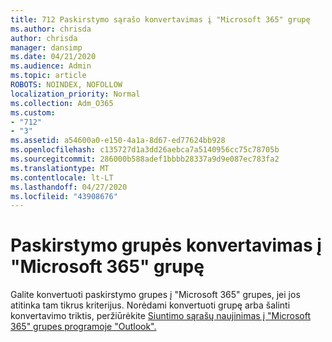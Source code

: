 ```yaml
---
title: 712 Paskirstymo sąrašo konvertavimas į "Microsoft 365" grupę
ms.author: chrisda
author: chrisda
manager: dansimp
ms.date: 04/21/2020
ms.audience: Admin
ms.topic: article
ROBOTS: NOINDEX, NOFOLLOW
localization_priority: Normal
ms.collection: Adm_O365
ms.custom:
- "712"
- "3"
ms.assetid: a54600a0-e150-4a1a-8d67-ed77624bb928
ms.openlocfilehash: c135727d1a3dd26aebca7a5140956cc75c78705b
ms.sourcegitcommit: 286000b588adef1bbbb28337a9d9e087ec783fa2
ms.translationtype: MT
ms.contentlocale: lt-LT
ms.lasthandoff: 04/27/2020
ms.locfileid: "43908676"
---
```

# <a name="convert-a-distribution-group-to-an-microsoft-365-group"></a>Paskirstymo grupės konvertavimas į "Microsoft 365" grupę

Galite konvertuoti paskirstymo grupes į "Microsoft 365" grupes, jei jos atitinka tam tikrus kriterijus. Norėdami konvertuoti grupę arba šalinti konvertavimo triktis, peržiūrėkite [Siuntimo sąrašų naujinimas į "Microsoft 365" grupes programoje "Outlook".](https://docs.microsoft.com/office365/admin/manage/upgrade-distribution-lists)
